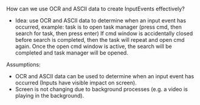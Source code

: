 How can we use OCR and ASCII data to create InputEvents effectively?
 - Idea: use OCR and ASCII data to determine when an input event has occurred,
         example: task is to open task manager (press cmd, then search for task, then press enter)
                  If cmd window is accidentally closed before search is completed, then the task will repeat and open cmd again. Once the open cmd window is active, the search will be completed and task manager will be opened.


Assumptions:
 - OCR and ASCII data can be used to determine when an input event has occurred (Inputs have visible impact on screen).
 - Screen is not changing due to background processes (e.g. a video is playing in the background).
